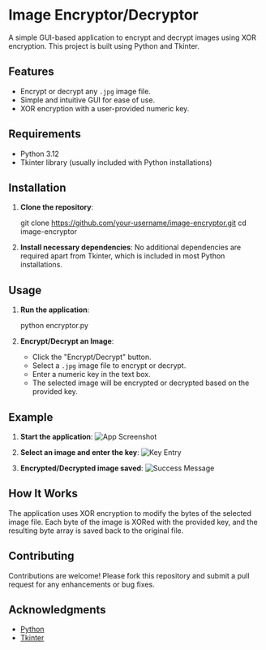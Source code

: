 # Image Encryptor/Decryptor

A simple GUI-based application to encrypt and decrypt images using XOR encryption. This project is built using Python and Tkinter.

## Features

- Encrypt or decrypt any `.jpg` image file.
- Simple and intuitive GUI for ease of use.
- XOR encryption with a user-provided numeric key.

## Requirements

- Python 3.12
- Tkinter library (usually included with Python installations)

## Installation

1. **Clone the repository**:
    
    git clone https://github.com/your-username/image-encryptor.git
    cd image-encryptor
    

2. **Install necessary dependencies**:
    No additional dependencies are required apart from Tkinter, which is included in most Python installations.

## Usage

1. **Run the application**:
    
    python encryptor.py
    

2. **Encrypt/Decrypt an Image**:
    - Click the "Encrypt/Decrypt" button.
    - Select a `.jpg` image file to encrypt or decrypt.
    - Enter a numeric key in the text box.
    - The selected image will be encrypted or decrypted based on the provided key.

## Example

1. **Start the application**:
    ![App Screenshot](screenshots/app.png)

2. **Select an image and enter the key**:
    ![Key Entry](screenshots/key_entry.png)

3. **Encrypted/Decrypted image saved**:
    ![Success Message](screenshots/success.png)

## How It Works

The application uses XOR encryption to modify the bytes of the selected image file. Each byte of the image is XORed with the provided key, and the resulting byte array is saved back to the original file.


## Contributing

Contributions are welcome! Please fork this repository and submit a pull request for any enhancements or bug fixes.

## Acknowledgments

- [Python](https://www.python.org/)
- [Tkinter](https://docs.python.org/3/library/tkinter.html)

